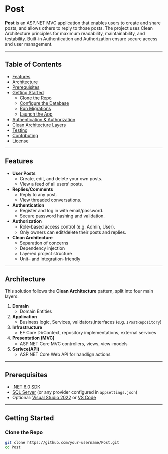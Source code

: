 # Post

**Post** is an ASP.NET MVC application that enables users to create and share posts, and allows others to reply to those posts. The project uses Clean Architecture principles for maximum readability, maintainability, and testability. Built-in Authentication and Authorization ensure secure access and user management.

---

## Table of Contents

- [Features](#features)  
- [Architecture](#architecture)  
- [Prerequisites](#prerequisites)  
- [Getting Started](#getting-started)  
  - [Clone the Repo](#clone-the-repo)  
  - [Configure the Database](#configure-the-database)  
  - [Run Migrations](#run-migrations)  
  - [Launch the App](#launch-the-app)  
- [Authentication & Authorization](#authentication--authorization)  
- [Clean Architecture Layers](#clean-architecture-layers)  
- [Testing](#testing)  
- [Contributing](#contributing)  
- [License](#license)  

---

## Features

- **User Posts**  
  - Create, edit, and delete your own posts.  
  - View a feed of all users’ posts.
- **Replies/Comments**  
  - Reply to any post.  
  - View threaded conversations.
- **Authentication**  
  - Register and log in with email/password.  
  - Secure password hashing and validation.
- **Authorization**  
  - Role-based access control (e.g. Admin, User).  
  - Only owners can edit/delete their posts and replies.
- **Clean Architecture**  
  - Separation of concerns  
  - Dependency injection  
  - Layered project structure  
  - Unit– and integration-friendly  

---

## Architecture

This solution follows the **Clean Architecture** pattern, split into four main layers:

1. **Domain**  
   - Domain Entities
2. **Application**  
   - Business logic, Services, validators,interfaces (e.g. `IPostRepository`)
3. **Infrastructure**  
   - EF Core DbContext, repository implementations, external services
4. **Presentation (MVC)**  
   - ASP.NET Core MVC controllers, views, view-models
5. **Serivce(API)**
   - ASP.NET Core Web API for handlign actions
  
---

## Prerequisites

- [.NET 6.0 SDK](https://dotnet.microsoft.com/download)  
- [SQL Server](https://www.microsoft.com/sql-server) (or any provider configured in `appsettings.json`)  
- Optional: [Visual Studio 2022](https://visualstudio.microsoft.com/) or [VS Code](https://code.visualstudio.com/)

---

## Getting Started

### Clone the Repo

```bash
git clone https://github.com/your-username/Post.git
cd Post
